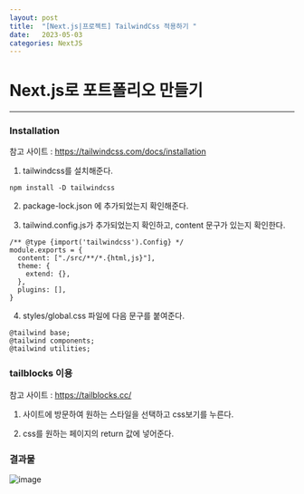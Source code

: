 ```yaml
---
layout: post
title:  "[Next.js|프로젝트] TailwindCss 적용하기 "
date:   2023-05-03
categories: NextJS
---
```


# Next.js로 포트폴리오 만들기

--- 

### Installation

참고 사이트 : https://tailwindcss.com/docs/installation

1. tailwindcss를 설치해준다. 

`npm install -D tailwindcss`

2. package-lock.json 에 추가되었는지 확인해준다. 

3. tailwind.config.js가 추가되었는지 확인하고, content 문구가 있는지 확인한다.

```
/** @type {import('tailwindcss').Config} */
module.exports = {
  content: ["./src/**/*.{html,js}"],
  theme: {
    extend: {},
  },
  plugins: [],
}
```

4. styles/global.css 파일에 다음 문구를 붙여준다.

```
@tailwind base;
@tailwind components;
@tailwind utilities;
```

### tailblocks 이용

참고 사이트 : https://tailblocks.cc/

1. 사이트에 방문하여 원하는 스타일을 선택하고 css보기를 누른다.

2. css를 원하는 페이지의 return 값에 넣어준다.


### 결과물

![image](https://user-images.githubusercontent.com/88815795/235819475-efb3732d-6da5-43ce-9266-475fdbd93e95.png)


